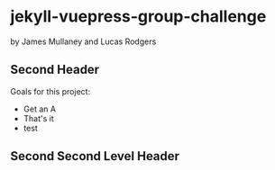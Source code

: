 # jekyll-vuepress-group-challenge
by James Mullaney and Lucas Rodgers

## Second Header
Goals for this project:  
- Get an A
- That's it 
- test
## Second Second Level Header
